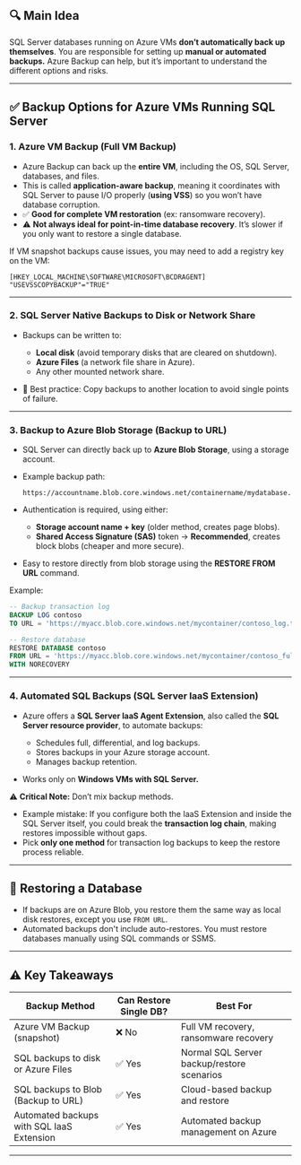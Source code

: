 ## 🔍 **Main Idea**

SQL Server databases running on Azure VMs **don’t automatically back up themselves**. You are responsible for setting up **manual or automated backups.** Azure Backup can help, but it’s important to understand the different options and risks.

---

## ✅ **Backup Options for Azure VMs Running SQL Server**

### 1. **Azure VM Backup (Full VM Backup)**

- Azure Backup can back up the **entire VM**, including the OS, SQL Server, databases, and files.
- This is called **application-aware backup**, meaning it coordinates with SQL Server to pause I/O properly (**using VSS**) so you won’t have database corruption.
- ✅ **Good for complete VM restoration** (ex: ransomware recovery).
- ⚠️ **Not always ideal for point-in-time database recovery**. It’s slower if you only want to restore a single database.

If VM snapshot backups cause issues, you may need to add a registry key on the VM:

```
[HKEY_LOCAL_MACHINE\SOFTWARE\MICROSOFT\BCDRAGENT]
"USEVSSCOPYBACKUP"="TRUE"
```

---

### 2. **SQL Server Native Backups to Disk or Network Share**

- Backups can be written to:

  - **Local disk** (avoid temporary disks that are cleared on shutdown).
  - **Azure Files** (a network file share in Azure).
  - Any other mounted network share.

- 🔔 Best practice: Copy backups to another location to avoid single points of failure.

---

### 3. **Backup to Azure Blob Storage (Backup to URL)**

- SQL Server can directly back up to **Azure Blob Storage**, using a storage account.
- Example backup path:

  ```
  https://accountname.blob.core.windows.net/containername/mydatabase.bak
  ```

- Authentication is required, using either:

  - **Storage account name + key** (older method, creates page blobs).
  - **Shared Access Signature (SAS)** token → **Recommended**, creates block blobs (cheaper and more secure).

- Easy to restore directly from blob storage using the **RESTORE FROM URL** command.

Example:

```sql
-- Backup transaction log
BACKUP LOG contoso
TO URL = 'https://myacc.blob.core.windows.net/mycontainer/contoso_log.trn'

-- Restore database
RESTORE DATABASE contoso
FROM URL = 'https://myacc.blob.core.windows.net/mycontainer/contoso_full.bak'
WITH NORECOVERY
```

---

### 4. **Automated SQL Backups (SQL Server IaaS Extension)**

- Azure offers a **SQL Server IaaS Agent Extension**, also called the **SQL Server resource provider**, to automate backups:

  - Schedules full, differential, and log backups.
  - Stores backups in your Azure storage account.
  - Manages backup retention.

- Works only on **Windows VMs with SQL Server.**

⚠️ **Critical Note:** Don’t mix backup methods.

- Example mistake: If you configure both the IaaS Extension and inside the SQL Server itself, you could break the **transaction log chain**, making restores impossible without gaps.
- Pick **only one method** for transaction log backups to keep the restore process reliable.

---

## 🔁 **Restoring a Database**

- If backups are on Azure Blob, you restore them the same way as local disk restores, except you use `FROM URL`.
- Automated backups don't include auto-restores. You must restore databases manually using SQL commands or SSMS.

---

## ⚠️ **Key Takeaways**

| Backup Method                             | Can Restore Single DB? | Best For                                   |
| ----------------------------------------- | ---------------------- | ------------------------------------------ |
| Azure VM Backup (snapshot)                | ❌ No                  | Full VM recovery, ransomware recovery      |
| SQL backups to disk or Azure Files        | ✅ Yes                 | Normal SQL Server backup/restore scenarios |
| SQL backups to Blob (Backup to URL)       | ✅ Yes                 | Cloud-based backup and restore             |
| Automated backups with SQL IaaS Extension | ✅ Yes                 | Automated backup management on Azure       |

---
